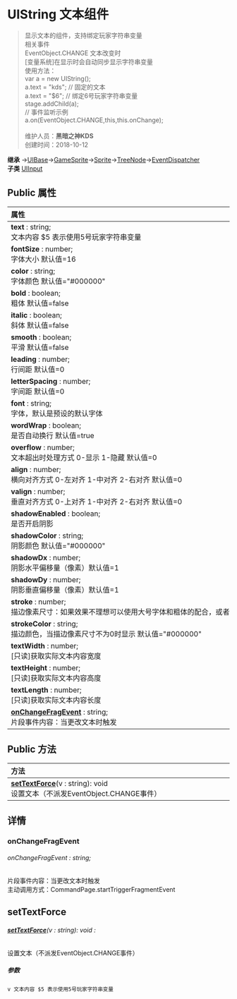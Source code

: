 # UIString 文本组件
>显示文本的组件，支持绑定玩家字符串变量<br>相关事件<br>EventObject.CHANGE 文本改变时<br>[变量系统]在显示时会自动同步显示字符串变量<br>使用方法：<br>var a = new UIString();<br>a.text = "kds"; // 固定的文本<br>a.text = "$6"; // 绑定6号玩家字符串变量<br>stage.addChild(a);<br>// 事件监听示例<br>a.on(EventObject.CHANGE,this,this.onChange);<br><br>
>维护人员：**黑暗之神KDS**  
>创建时间：2018-10-12

**继承**  →[UIBase](/zh_hans/library/2d/client/ui/uibase)→[GameSprite](/zh_hans/library/2d/client/gamesprite)→[Sprite](/zh_hans/library/2d/client/lib/sprite)→[TreeNode](/zh_hans/library/2d/client/lib/treenode)→[EventDispatcher](/zh_hans/library/2d/client/lib/eventdispatcher)<br>
**子类**  [UIInput](/zh_hans/library/2d/client/ui/uiinput)<br>
## **Public 属性**
|<div style="width:1000px;text-align:left">属性</div>   |
| ---  |
| **text** : string;<br>文本内容 $5 表示使用5号玩家字符串变量  |
| **fontSize** : number;<br>字体大小 默认值=16  |
| **color** : string;<br>字体颜色 默认值="#000000"  |
| **bold** : boolean;<br>粗体 默认值=false  |
| **italic** : boolean;<br>斜体 默认值=false  |
| **smooth** : boolean;<br>平滑 默认值=false  |
| **leading** : number;<br>行间距 默认值=0  |
| **letterSpacing** : number;<br>字间距 默认值=0  |
| **font** : string;<br>字体，默认是预设的默认字体  |
| **wordWrap** : boolean;<br>是否自动换行 默认值=true  |
| **overflow** : number;<br>文本超出时处理方式 0-显示 1-隐藏 默认值=0  |
| **align** : number;<br>横向对齐方式 0-左对齐 1-中对齐 2-右对齐 默认值=0  |
| **valign** : number;<br>垂直对齐方式 0-上对齐 1-中对齐 2-右对齐 默认值=0  |
| **shadowEnabled** : boolean;<br>是否开启阴影  |
| **shadowColor** : string;<br>阴影颜色 默认值="#000000"  |
| **shadowDx** : number;<br>阴影水平偏移量（像素）默认值=1  |
| **shadowDy** : number;<br>阴影垂直偏移量（像素）默认值=1  |
| **stroke** : number;<br>描边像素尺寸：如果效果不理想可以使用大号字体和粗体的配合，或者尝试别的字体 默认值=0  |
| **strokeColor** : string;<br>描边颜色，当描边像素尺寸不为0时显示 默认值="#000000"  |
| **textWidth** : number;<br>[只读]获取实际文本内容宽度  |
| **textHeight** : number;<br>[只读]获取实际文本内容高度  |
| **textLength** : number;<br>[只读]获取实际文本内容长度  |
| **[onChangeFragEvent](#onchangefragevent)** : string;<br>片段事件内容：当更改文本时触发  |

## Public 方法
|<div style="width:1000px;text-align:left" >方法</div>   |
| ---  |
| **[setTextForce](#settextforce)**(v : string): void<br>设置文本（不派发EventObject.CHANGE事件）

## 详情

### onChangeFragEvent
###### onChangeFragEvent : string;
片段事件内容：当更改文本时触发<br>
主动调用方式：CommandPage.startTriggerFragmentEvent


## setTextForce
###### **[setTextForce](#settextforce)**(v : string): void :
设置文本（不派发EventObject.CHANGE事件）
##### 参数
	v 文本内容 $5 表示使用5号玩家字符串变量





